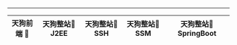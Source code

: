 


 
-----------------------------------------------------------------------------------------    
天狗前端 🐶 | 天狗整站🐶 J2EE |天狗整站🐶 SSH | 天狗整站🐶 SSM  | 天狗整站🐶 SpringBoot|
------------ | -------------|----------- |---------- | -----------------|




